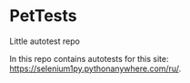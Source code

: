 # PetTests
Little autotest repo

In this repo contains autotests for this site: https://selenium1py.pythonanywhere.com/ru/.
